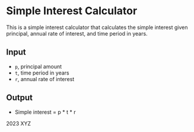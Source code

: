 

# Simple Interest Calculator

This is a simple interest calculator that calculates the simple interest given principal, annual rate of interest, and time period in years.

## Input
- `p`, principal amount
- `t`, time period in years
- `r`, annual rate of interest

## Output
- Simple interest = p * t * r


2023 XYZ